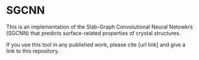 # SGCNN

This is an implementation of the Slab-Graph Convolutional Neural Netowkrs (SGCNN) that predicts surface-related properties of crystal structures.


If you use this tool in any published work, please cite [url link] and give a link to this repository.
